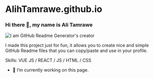 # AlihTamrawe.github.io
### Hi there 👋, my name is Ali Tamrawe
 ![I am GitHub Readme Generator's creator](https://AlihTamrawe.github.io)

I made this project just for fun, it allows you to create nice and simple GitHub Readme files that you can copy/paste and use in your profile.

Skills: VUE JS / REACT / JS / HTML / CSS

- 🔭 I’m currently working on this page. 




